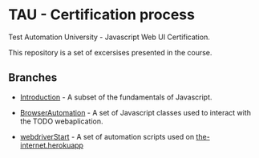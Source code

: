 # TAU - Certification process

Test Automation University - Javascript Web UI Certification.

This repository is a set of excersises presented in the course.

## Branches

- [Introduction](https://github.com/KrzysiuGetReckt/TAU/tree/Introduction) - A subset of the fundamentals of Javascript.

- [BrowserAutomation](https://github.com/KrzysiuGetReckt/TAU/tree/BrowserAutomation) - A set of Javascript classes used to interact with the TODO webaplication.

- [webdriverStart](https://github.com/KrzysiuGetReckt/TAU/tree/webdriverStart) - A set of automation scripts used on [the-internet.herokuapp](https://the-internet.herokuapp.com)
